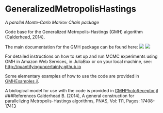 # GeneralizedMetropolisHastings

*A parallel Monte-Carlo Markov Chain package*

Code base for the Generalized Metropolis-Hastings (GMH) algorithm [(Calderhead, 2014)](#refs). 

The main documentation for the GMH package can be found here:
[![](https://img.shields.io/badge/docs-stable-blue.svg)](https://quantifyinguncertainty.github.io/GeneralizedMetropolisHastings.jl/stable)
[![](https://img.shields.io/badge/docs-latest-blue.svg)](https://quantifyinguncertainty.github.io/GeneralizedMetropolisHastings.jl/latest)

For detailed instructions on how to set up and run MCMC experiments using GMH in Amazon Web Services, in JuliaBox or on your local machine, see: http://quantifyinguncertainty.github.io

Some elementary examples of how to use the code are provided in [GMHExamples.jl](https://github.com/QuantifyingUncertainty/GMHExamples.jl).

A biological model for use with the code is provided in [GMHPhotoReceptor.jl](https://github.com/QuantifyingUncertainty/GMHPhotoReceptor.jl)
###<a name="refs"/>References
Calderhead B. (2014), A general construction for parallelizing Metropolis-Hastings algorithms, PNAS, Vol: 111, Pages: 17408-17413
